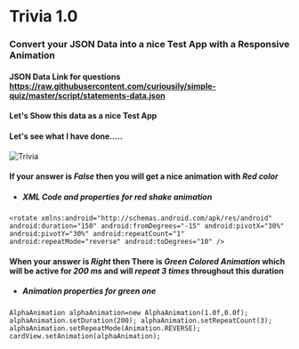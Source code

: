 # Trivia 1.0
### Convert your JSON Data into a nice Test App with a Responsive Animation 

#### JSON Data Link for questions https://raw.githubusercontent.com/curiousily/simple-quiz/master/script/statements-data.json
#### Let's Show this data as a nice  Test App 

#### Let's see what I have done.....

![Trivia](https://user-images.githubusercontent.com/58872658/98260363-41466a80-1fa9-11eb-9f6e-f50b0ae2df2e.gif)

#### If your answer is _False_ then you will get a nice animation with _Red color_ 

- ##### XML Code and properties for red shake animation

`<rotate
    xmlns:android="http://schemas.android.com/apk/res/android"
    android:duration="150"
    android:fromDegrees="-15"
    android:pivotX="30%"
    android:pivotY="30%"
    android:repeatCount="1"
    android:repeatMode="reverse"
    android:toDegrees="10" />`
    

 #### When your answer is _Right_ then There is _Green Colored Animation_ which will be active for _200 ms_ and will _repeat 3 times_ throughout this duration

- ##### Animation properties for green one 

`AlphaAnimation alphaAnimation=new AlphaAnimation(1.0f,0.0f);
        alphaAnimation.setDuration(200);
        alphaAnimation.setRepeatCount(3);
        alphaAnimation.setRepeatMode(Animation.REVERSE);
        cardView.setAnimation(alphaAnimation);`
